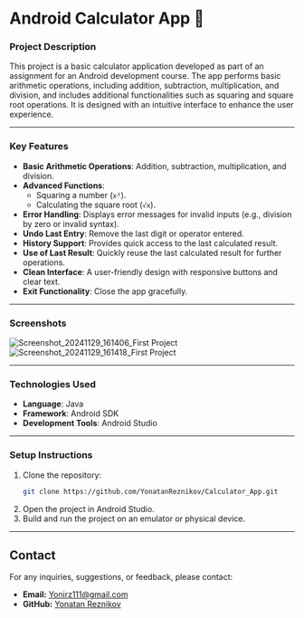 # Android Calculator App 🧮

### **Project Description**
This project is a basic calculator application developed as part of an assignment for an Android development course.  The app performs basic arithmetic operations, including addition, subtraction, multiplication, and division, and includes additional functionalities such as squaring and square root operations. It is designed with an intuitive interface to enhance the user experience.

---

### **Key Features**
- **Basic Arithmetic Operations**: Addition, subtraction, multiplication, and division.
- **Advanced Functions**:
  - Squaring a number (`x²`).
  - Calculating the square root (`√x`).
- **Error Handling**: Displays error messages for invalid inputs (e.g., division by zero or invalid syntax).
- **Undo Last Entry**: Remove the last digit or operator entered.
- **History Support**: Provides quick access to the last calculated result.
- **Use of Last Result**: Quickly reuse the last calculated result for further operations.
- **Clean Interface**: A user-friendly design with responsive buttons and clear text.
- **Exit Functionality**: Close the app gracefully.

---

### **Screenshots**

![Screenshot_20241129_161406_First Project](https://github.com/user-attachments/assets/0ccb7d7a-3ceb-4940-ab5d-16a3c45c257f)         ![Screenshot_20241129_161418_First Project](https://github.com/user-attachments/assets/07687a26-3b08-465f-b4ac-c1e67d2e9a43)

---

### **Technologies Used**
- **Language**: Java
- **Framework**: Android SDK
- **Development Tools**: Android Studio

---

### **Setup Instructions**
1. Clone the repository:
   ```bash
   git clone https://github.com/YonatanReznikov/Calculator_App.git
2. Open the project in Android Studio.
3. Build and run the project on an emulator or physical device.

---

## Contact

For any inquiries, suggestions, or feedback, please contact:

- **Email:** Yonirz111@gmail.com
- **GitHub:** [Yonatan Reznikov](https://github.com/YonatanReznikov)

